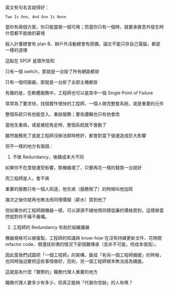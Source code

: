 英文有句名言說得好：

    Two Is One, And One Is None

當你有兩個方案，你只能當做一個可用；而當你只有一個時，就要承擔意外發生時什麼都不能做的窘境

殺人計畫總會有 plan B、辦戶外活動總會有雨備，論文不能只存自己電腦，都是一樣的道理


這點在 SPOF 是眾所皆知

只有一個 switch，那就是一台掛了所有網路都掛

只有一個伺服器，那就是一台掛了全部主機都掛

有趣的是，在軟體服務中，工程師也可以是其中一個 Single Point of Failure

常常為了要求快，找個實作很快的工程師，一個人做完整套系統，或是重要的元件

整個系統只有他能登入、重啟服務；要改邏輯也只有他會改

當他生重病，或是被挖角走時，整個系統就不會動了



雖然服務死了或是工程師沒辦法即時修好，都會對當下營運造成巨大影響

但不一樣的地方有兩個：

1. 不做 Redundancy，後續成本大不同

如果你不在意營運受影響，那機器壞了，只要再花一樣的錢買一台就好

而工程師是人，會不爽

重要的服務只有一個人知道，他生病（服務倒了）的時候叫他加班

幾次之後你就再也無法用同樣價錢（薪水）買到他了

但如果你的工程師跟機器一樣，可以源源不絕地用同樣低廉的價格買到，這樣做當然就對你不痛不癢囉。

2. 工程師的 Redundancy 有助於組織擴展

機器規格可以被複製，工程師的知識與 know-how 在沒有持續更新文件、花時間 refactor code、償還技術債的情況下卻很難傳承（並非不可能，但成本很高）。

因此當我們試圖把「一個工程師」的架構，變成「有另一個工程師備援」的時候，也同時強迫要把這些事情做好，否則，另一個工程師根本無法成為備援。

這就是為什麼「實際的」職務代理人重要的地方


職務代理人要多少有多少，但真正能夠「代替你空缺」的人有嗎？